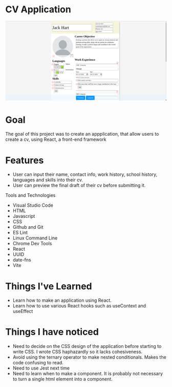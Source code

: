 # CV Application

![Alt text](cvapplication.png)

# Goal
The goal of this project was to create an appplication, that allow users to create a cv, using React, a front-end framework

# Features
- User can input their name, contact info, work history, school history, languages and skills into their cv.
- User can preview the final draft of their cv before submitting it.

Tools and Technologies
- Visual Studio Code
- HTML
- Javascript
- CSS
- Github and Git
- ES Lint
- Linux Command Line
- Chrome Dev Tools
- React
- UUID
- date-fns
- Vite

# Things I've Learned
- Learn how to make an application using React.
- Learn how to use various React hooks such as useContext and useEffect

# Things I have noticed
- Need to decide on the CSS design of the application before starting to write CSS. I wrote CSS haphazardly so it lacks cohesiveness.
- Avoid using the ternary operator to make nested conditionals. Makes the code confusing to read.
- Need to use Jest next time
- Need to learn when to make a component. It is probably not necessary to turn a single html element into a component.